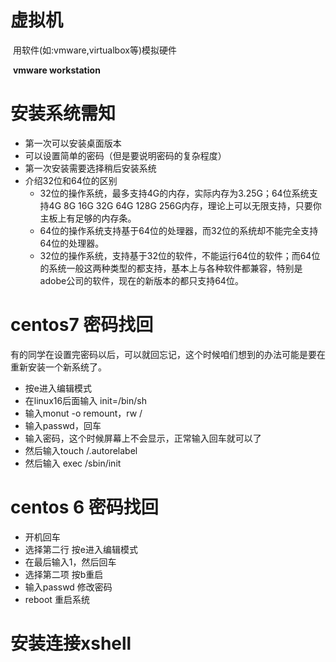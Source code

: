 #  虚拟机

​	用软件(如:vmware,virtualbox等)模拟硬件

​	**vmware workstation**	

# 安装系统需知

- 第一次可以安装桌面版本
- 可以设置简单的密码（但是要说明密码的复杂程度）
- 第一次安装需要选择稍后安装系统
- 介绍32位和64位的区别
  - 32位的操作系统，最多支持4G的内存，实际内存为3.25G；64位系统支持4G 8G 16G 32G 64G 128G 256G内存，理论上可以无限支持，只要你主板上有足够的内存条。
  - 64位的操作系统支持基于64位的处理器，而32位的系统却不能完全支持64位的处理器。
  - 32位的操作系统，支持基于32位的软件，不能运行64位的软件；而64位的系统一般这两种类型的都支持，基本上与各种软件都兼容，特别是adobe公司的软件，现在的新版本的都只支持64位。

# centos7 密码找回

有的同学在设置完密码以后，可以就回忘记，这个时候咱们想到的办法可能是要在重新安装一个新系统了。

- 按e进入编辑模式
- 在linux16后面输入 init=/bin/sh
- 输入monut -o remount，rw  /
- 输入passwd，回车
- 输入密码，这个时候屏幕上不会显示，正常输入回车就可以了
- 然后输入touch /.autorelabel
- 然后输入 exec /sbin/init

# centos 6 密码找回

- 开机回车
- 选择第二行 按e进入编辑模式
- 在最后输入1，然后回车
- 选择第二项 按b重启
- 输入passwd 修改密码
- reboot 重启系统

# 安装连接xshell

